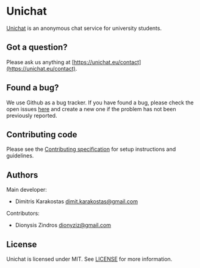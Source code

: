 Unichat
=======

[Unichat](https://unichat.eu) is an anonymous chat service for university
students.

## Got a question?

Please ask us anything at
[https://unichat.eu/contact](https://unichat.eu/contact).

## Found a bug?

We use Github as a bug tracker. If you have found a bug, please check the open
issues [here](https://github.com/dimkarakostas/unichat/issues) and create a new
one if the problem has not been previously reported.

## Contributing code

Please see the [Contributing specification](etc/spec/CONTRIBUTING.md) for setup
instructions and guidelines.

## Authors

Main developer:

* Dimitris Karakostas <dimit.karakostas@gmail.com>

Contributors:

* Dionysis Zindros <dionyziz@gmail.com>

## License

Unichat is licensed under MIT. See [LICENSE](LICENSE) for more information.
